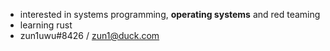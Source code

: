 - interested in systems programming, <strong>operating systems</strong> and red teaming
- learning rust
- zun1uwu#8426 / zun1@duck.com

